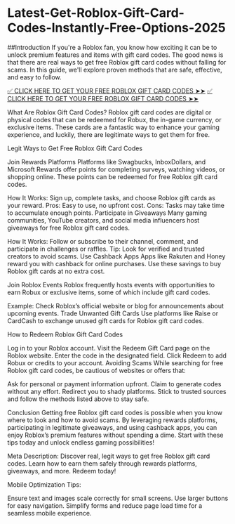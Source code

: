 # Latest-Get-Roblox-Gift-Card-Codes-Instantly-Free-Options-2025
##Introduction If you're a Roblox fan, you know how exciting it can be to unlock premium features and items with gift card codes. The good news is that there are real ways to get free Roblox gift card codes without falling for scams. In this guide, we'll explore proven methods that are safe, effective, and easy to follow.

[✅ CLICK HERE TO GET YOUR FREE ROBLOX GIFT CARD CODES ➤➤](https://giftsaf.com/roblox1/)
[✅ CLICK HERE TO GET YOUR FREE ROBLOX GIFT CARD CODES ➤➤](https://giftsaf.com/roblox1/)

What Are Roblox Gift Card Codes? Roblox gift card codes are digital or physical codes that can be redeemed for Robux, the in-game currency, or exclusive items. These cards are a fantastic way to enhance your gaming experience, and luckily, there are legitimate ways to get them for free.

Legit Ways to Get Free Roblox Gift Card Codes

Join Rewards Platforms Platforms like Swagbucks, InboxDollars, and Microsoft Rewards offer points for completing surveys, watching videos, or shopping online. These points can be redeemed for free Roblox gift card codes.

How It Works: Sign up, complete tasks, and choose Roblox gift cards as your reward. Pros: Easy to use, no upfront cost. Cons: Tasks may take time to accumulate enough points. Participate in Giveaways Many gaming communities, YouTube creators, and social media influencers host giveaways for free Roblox gift card codes.

How It Works: Follow or subscribe to their channel, comment, and participate in challenges or raffles. Tip: Look for verified and trusted creators to avoid scams. Use Cashback Apps Apps like Rakuten and Honey reward you with cashback for online purchases. Use these savings to buy Roblox gift cards at no extra cost.

Join Roblox Events Roblox frequently hosts events with opportunities to earn Robux or exclusive items, some of which include gift card codes.

Example: Check Roblox’s official website or blog for announcements about upcoming events. Trade Unwanted Gift Cards Use platforms like Raise or CardCash to exchange unused gift cards for Roblox gift card codes.

How to Redeem Roblox Gift Card Codes

Log in to your Roblox account. Visit the Redeem Gift Card page on the Roblox website. Enter the code in the designated field. Click Redeem to add Robux or credits to your account. Avoiding Scams While searching for free Roblox gift card codes, be cautious of websites or offers that:

Ask for personal or payment information upfront. Claim to generate codes without any effort. Redirect you to shady platforms. Stick to trusted sources and follow the methods listed above to stay safe.

Conclusion Getting free Roblox gift card codes is possible when you know where to look and how to avoid scams. By leveraging rewards platforms, participating in legitimate giveaways, and using cashback apps, you can enjoy Roblox’s premium features without spending a dime. Start with these tips today and unlock endless gaming possibilities!

Meta Description: Discover real, legit ways to get free Roblox gift card codes. Learn how to earn them safely through rewards platforms, giveaways, and more. Redeem today!

Mobile Optimization Tips:

Ensure text and images scale correctly for small screens. Use larger buttons for easy navigation. Simplify forms and reduce page load time for a seamless mobile experience.
